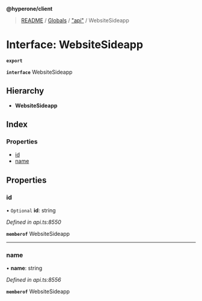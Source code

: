 **@hyperone/client**

> [README](../README.md) / [Globals](../globals.md) / ["api"](../modules/_api_.md) / WebsiteSideapp

# Interface: WebsiteSideapp

**`export`** 

**`interface`** WebsiteSideapp

## Hierarchy

* **WebsiteSideapp**

## Index

### Properties

* [id](_api_.websitesideapp.md#id)
* [name](_api_.websitesideapp.md#name)

## Properties

### id

• `Optional` **id**: string

*Defined in api.ts:8550*

**`memberof`** WebsiteSideapp

___

### name

•  **name**: string

*Defined in api.ts:8556*

**`memberof`** WebsiteSideapp
